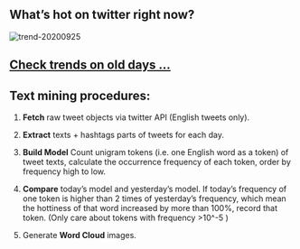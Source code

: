 ## What’s hot on twitter right now?

![trend-20200925][wordcloud]

[wordcloud]: https://raw.githubusercontent.com/xdqc/tweet-trend-everyday/master/word-cloud/trend-20200925.png?token=AF5V4P7ADR6KQBZ4CEDTNIK6AXRMU "trend-20200925"

## [Check trends on old days ...](https://github.com/xdqc/tweet-trend-everyday/tree/master/word-cloud)

## Text mining procedures:

1. **Fetch** raw tweet objects via twitter API (English tweets only).

2. **Extract** texts + hashtags parts of tweets for each day.

3. **Build Model** Count unigram tokens (i.e. one English word as a token) of tweet texts, calculate the occurrence frequency of each token, order by frequency high to low.

4. **Compare** today’s model and yesterday’s model. If today’s frequency of one token is higher than 2 times of yesterday’s frequency, which mean the hottiness of that word increased by more than 100%, record that token. (Only care about tokens with frequency >10^-5 )

5. Generate **Word Cloud** images.
